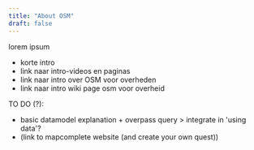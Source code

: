 ```yaml
---
title: "About OSM"
draft: false
---
```


lorem ipsum

- korte intro
- link naar intro-videos en paginas
- link naar intro over OSM voor overheden
- link naar intro wiki page osm voor overheid

TO DO (?):
* basic datamodel explanation + overpass query > integrate in 'using data'?
* (link to mapcomplete website (and create your own quest))

